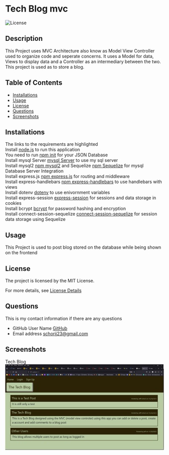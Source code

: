 # Tech Blog mvc

![License](https://img.shields.io/badge/License-MIT-yellow.svg)

## Description
This Project uses MVC Architecture also know as Model View Controller used to organize code and seperate concerns. It uses a Model for data, Views to display data and a Controller as an intermediary between the two. This project is used as to store a blog.
## Table of Contents

* [Installations](#installations)
* [Usage](#usage)
* [License](#license)
* [Questions](#questions)
* [Screenshots](#screenshots)


## Installations
The links to the requirements are highlighted<br>
Install [node.js](https://nodejs.org/en) to run this application<br>
You need to run [npm init](https://docs.npmjs.com/cli/v10/commands/npm-init) for your JSON Database <br>
Install mysql Server [mysql Server](https://dev.mysql.com/downloads/mysql/) to use my sql server <br>
Install mysql2 [npm mysql2](https://www.npmjs.com/package/mysql2) and Sequelize [npm Sequelize](https://www.npmjs.com/package/sequelize) for mysql Database Server Integration <br>
Install express.js [npm express.js](https://www.npmjs.com/package/express) for routing and middleware<br>
Install express-handlebars [npm express-handlebars](https://www.npmjs.com/package/express-handlebars) to use handlebars with views<br>
Install dotenv [dotenv](https://www.npmjs.com/package/dotenv) to use enivornment variables<br>
Install express-session [express-session](https://www.npmjs.com/package/express-session) for sessions and data storage in cookies<br>
Install bcrypt [bcrypt](https://www.npmjs.com/package/bcrypt) for password hashing and encryption<br>
Install connect-session-sequelize [connect-session-sequelize](https://www.npmjs.com/package/connect-session-sequelize) for session data storage using Sequelize<br>

## Usage
This Project is used to post blog stored on the database while being shown on the frontend

## License
The project is licensed by the MIT License.

For more details, see [License Details](https://choosealicense.com/licenses/mit/)

## Questions

  This is my contact information if there are any questions

  - GitHub User Name [GitHub](https://github.com/schorij23) 
  - Email address schorij23@gmail.com


## Screenshots
Tech Blog <br>
![Tech Blog](./assets/images/Tech%20Blog%20screenshot.png)
